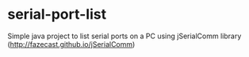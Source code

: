 # serial-port-list
Simple java project to list serial ports on a PC using jSerialComm library (http://fazecast.github.io/jSerialComm) 
